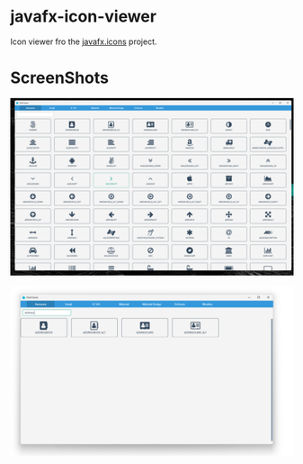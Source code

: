 # javafx-icon-viewer
Icon viewer fro the [javafx.icons](https://github.com/xdsswar/javafx.icons) project.

# ScreenShots

![alt text](https://github.com/xdsswar/javafx-icon-viewer/blob/main/screens/2.png)

![alt text](https://github.com/xdsswar/javafx-icon-viewer/blob/main/screens/1.png)

